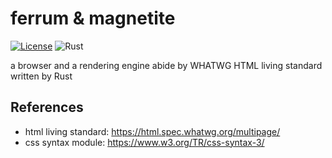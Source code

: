 # ferrum & magnetite

[![License](https://img.shields.io/badge/License-MIT-blue)](https://github.com/kntt32/ferrum/blob/main/LICENSE)
![Rust](https://img.shields.io/badge/rust-1.89.0-orange.svg)

a browser and a rendering engine abide by WHATWG HTML living standard written by Rust

## References
- html living standard: https://html.spec.whatwg.org/multipage/
- css syntax module: https://www.w3.org/TR/css-syntax-3/
